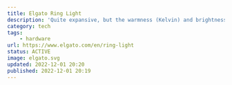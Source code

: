```yaml
---
title: Elgato Ring Light
description: 'Quite expansive, but the warmness (Kelvin) and brightness can be adjusted seamlessly (Mobile & Desktop).'
category: tech
tags:
    - hardware
url: https://www.elgato.com/en/ring-light
status: ACTIVE
image: elgato.svg
updated: 2022-12-01 20:20
published: 2022-12-01 20:19
---
```

